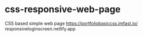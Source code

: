 # css-responsive-web-page
CSS based simple web page
https://portfoliobasiccss.imfast.io/
responsiveloginscreen.netlify.app
